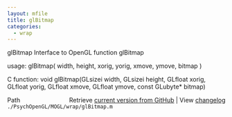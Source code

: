 ```yaml
---
layout: mfile
title: glBitmap
categories:
  - wrap
---
```


glBitmap  Interface to OpenGL function glBitmap

usage:  glBitmap\( width, height, xorig, yorig, xmove, ymove, bitmap \)

C function:  void glBitmap\(GLsizei width, GLsizei height, GLfloat xorig, GLfloat yorig, GLfloat xmove, GLfloat ymove, const GLubyte\* bitmap\)


<div class="code_header" style="text-align:right;">
  <span style="float:left;">Path&nbsp;&nbsp;</span> <span class="counter">Retrieve <a href=
  "https://raw.github.com/Psychtoolbox-3/Psychtoolbox-3/beta/./PsychOpenGL/MOGL/wrap/glBitmap.m">current version from GitHub</a> | View <a href=
  "https://github.com/Psychtoolbox-3/Psychtoolbox-3/commits/beta/./PsychOpenGL/MOGL/wrap/glBitmap.m">changelog</a></span>
</div>
<div class="code">
  <code>./PsychOpenGL/MOGL/wrap/glBitmap.m</code>
</div>
